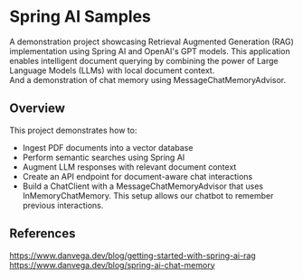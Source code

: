 # Spring AI Samples 

A demonstration project showcasing Retrieval Augmented Generation (RAG) implementation using Spring AI and OpenAI's GPT models. This application enables intelligent document querying by combining the power of Large Language Models (LLMs) with local document context.  
And a demonstration of chat memory using MessageChatMemoryAdvisor.
## Overview

This project demonstrates how to:
- Ingest PDF documents into a vector database
- Perform semantic searches using Spring AI
- Augment LLM responses with relevant document context
- Create an API endpoint for document-aware chat interactions
- Build a ChatClient with a MessageChatMemoryAdvisor that uses InMemoryChatMemory. This setup allows our chatbot to remember previous interactions.

## References
https://www.danvega.dev/blog/getting-started-with-spring-ai-rag  
https://www.danvega.dev/blog/spring-ai-chat-memory
